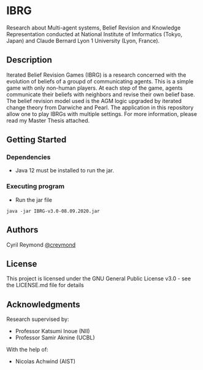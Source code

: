 # IBRG

Research about Multi-agent systems, Belief Revision and Knowledge Representation conducted at 
National Institute of Imformatics (Tokyo, Japan) and Claude Bernard Lyon 1 University  (Lyon, France).

## Description

Iterated Belief Revision Games (IBRG) is a research concerned with the evolution of beliefs
of a groupd of communicating agents. This is a simple game with only non-human players. At each step of the game,
agents communicate their beliefs with neighbors and revise their own belief base. The belief revision model used
is the AGM logic upgraded by iterated change theory from Darwiche and Pearl. The application in this repository allow one
to play IBRGs with multiple settings. For more information, please read my Master Thesis attached. 

## Getting Started

### Dependencies

* Java 12 must be installed to run the jar.

### Executing program

* Run the jar file
```
java -jar IBRG-v3.0-08.09.2020.jar
```

## Authors

Cyril Reymond [@creymond](https://github.com/creymond?tab=repositories)

## License

This project is licensed under the GNU General Public License v3.0 - see the LICENSE.md file for details

## Acknowledgments


Research supervised by:
* Professor Katsumi Inoue (NII)
* Professor Samir Aknine (UCBL)

With the help of:
* Nicolas Achwind (AIST)